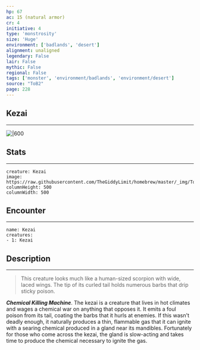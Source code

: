 ```yaml
---
hp: 67
ac: 15 (natural armor)
cr: 4
initiative: 4
type: 'monstrosity'    
size: 'Huge'
environment: ['badlands', 'desert']
alignment: unaligned
legendary: False
lair: False
mythic: False
regional: False
tags: ['monster', 'environment/badlands', 'environment/desert']
source: "ToB2"
page: 228
---
```


## Kezai
---

![|600](https://raw.githubusercontent.com/TheGiddyLimit/homebrew/master/_img/ToB2/creature/Kezai.webp)

## Stats
---

```statblock
creature: Kezai
image: https://raw.githubusercontent.com/TheGiddyLimit/homebrew/master/_img/ToB2/creature/token/Kezai%20%28Token%29.png
columnHeight: 500
columnWidth: 500
```

## Encounter
---

```encounter-table
name: Kezai
creatures:
- 1: Kezai
```

## Description
---
>This creature looks much like a human-sized scorpion with wide, laced wings. The tip of its curled tail holds numerous barbs that drip sticky poison.

**_Chemical Killing Machine_**. The kezai is a creature that lives in hot climates and wages a chemical war on anything that opposes it. It emits a foul poison from its tail, coating the barbs that it hurls at enemies. If this wasn't deadly enough, it naturally produces a thin, flammable gas that it can ignite with a searing chemical produced in a gland near its mandibles. Fortunately for those who come across the kezai, the gland is slow-acting and takes time to produce the chemical necessary to ignite the gas.






